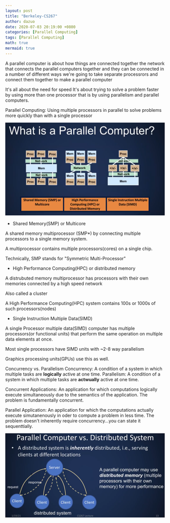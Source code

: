 ```yaml
---
layout: post
title: "Berkeley-CS267"
author: dazuo
date: 2020-07-03 20:19:00 +0800
categories: [Parallel Computing]
tags: [Parallel Computing]
math: true
mermaid: true
---
```


A parallel computer is about how things are connected together 
the network that connects the parallel computers together and they can be 
connected in a number of different ways we're going to take separate processrors
and connect them together to make a parallel computer

It's all about the need for speed
It's about trying to solve a problem faster by using more than one processor
that is by using parallelism and parallel computers.


Parallel Computing: Using multiple processors in parallel to solve problems more quickly
than with a single processor

![what-is-a-parallel-compuler](../img/Berkeley-CS267/01-Intro/what-is-a-parallel-compuler.png)

- Shared Memory(SMP) or Multicore

A shared memory multiprocessor (SMP*) by connecting multiple processors to a single memory system.

A multiprocessor contains multiple processors(cores) on a single chip.

Technically, SMP stands for "Symmetric Multi-Processor"

- High Performance Computing(HPC) or distributed memory

A distrubuted memory multiprocessor has processors with their own memories connected by a high speed network

Also called a cluster

A High Performance Computing(HPC) system contains 100s or 1000s of such processors(nodes)

- Single Instruction Multiple Data(SIMD)

A single Processor multiple data(SIMD) computer has multiple processors(or functional units) that perform the same operation on multiple data elements at once.

Most single processors have SIMD units with ~2-8 way parallelism

Graphics processing units(GPUs) use this as well.

Concurrency vs. Parallelism
Concurrency: A condition of a system in which multiple tasks are **logically** active at one time.
Parallelism: A condition of a system in which multiple tasks are **actwually** active at one time.

Concurrent Applications: An application for which computations logically execute simultaneously due to the semantics of the application. The problem is fundamentally concurrent.

Parallel Application: An application for which the computations actually execute simutanenously in oder to compute a problem in less time. The problem doesn't inherently require concurrency...you can state it sequenttially.



![distrubuted-system](../img/Berkeley-CS267/01-Intro/distrubuted-system.png)